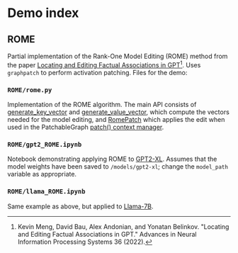 # Demo index

## ROME
Partial implementation of the Rank-One Model Editing (ROME) method from the paper
[Locating and Editing Factual Associations in GPT](https://rome.baulab.info/)[^1]. Uses `graphpatch`
to perform activation patching. Files for the demo:

### `ROME/rome.py`
Implementation of the ROME algorithm. The main API consists of [generate_key_vector](https://github.com/evan-lloyd/graphpatch/blob/5ebc57a12f8b23c869eb22581695f7e03688f941/demos/ROME/rome.py#L214) and [generate_value_vector](https://github.com/evan-lloyd/graphpatch/blob/5ebc57a12f8b23c869eb22581695f7e03688f941/demos/ROME/rome.py#L104C22-L104C22), which compute the vectors needed for the model editing, and [RomePatch](https://github.com/evan-lloyd/graphpatch/blob/5ebc57a12f8b23c869eb22581695f7e03688f941/demos/ROME/rome.py#L17) which applies the edit when used in the
PatchableGraph [patch() context manager](https://graphpatch.readthedocs.io/en/latest/patchable_graph.html#graphpatch.PatchableGraph.patch).

### `ROME/gpt2_ROME.ipynb`
Notebook demonstrating applying ROME to [GPT2-XL](https://huggingface.co/gpt2-xl). Assumes that the
model weights have been saved to `/models/gpt2-xl`; change the `model_path` variable as appropriate.

### `ROME/llama_ROME.ipynb`
Same example as above, but applied to [Llama-7B](https://huggingface.co/luodian/llama-7b-hf).

[^1]: Kevin Meng, David Bau, Alex Andonian, and Yonatan Belinkov. "Locating and Editing Factual Associations in GPT." Advances in Neural Information Processing Systems 36 (2022).